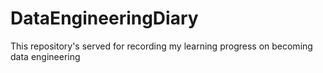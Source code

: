 # DataEngineeringDiary
This repository's served for recording my learning progress on becoming data engineering

